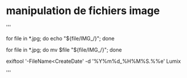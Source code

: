 # manipulation de fichiers image
'''

for file in *.jpg; do echo "${file/IMG_/}"; done

for file in *.jpg; do mv $file "${file/IMG_/}"; done

exiftool '-FileName<CreateDate' -d '%Y%m%d_%H%M%S.%%e' Lumix

'''
